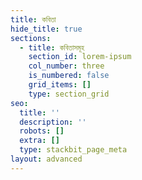 ```yaml
---
title: কবিতা
hide_title: true
sections:
  - title: কবিতাসমূহ
    section_id: lorem-ipsum
    col_number: three
    is_numbered: false
    grid_items: []
    type: section_grid
seo:
  title: ''
  description: ''
  robots: []
  extra: []
  type: stackbit_page_meta
layout: advanced
---
```

